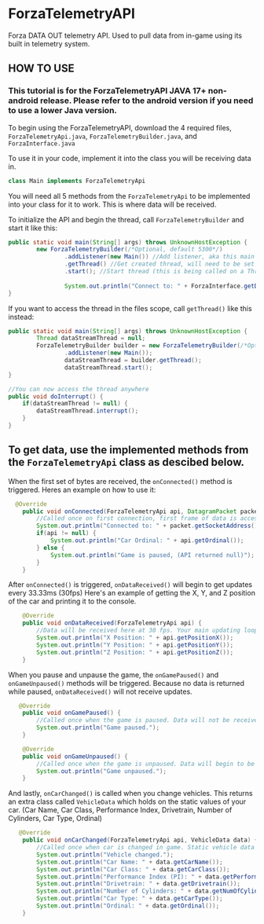 # ForzaTelemetryAPI
Forza DATA OUT telemetry API. Used to pull data from in-game using its built in telemetry system.

## HOW TO USE
### This tutorial is for the ForzaTelemetryAPI JAVA 17+ non-android release. Please refer to the android version if you need to use a lower Java version.

To begin using the ForzaTelemetryAPI, download the 4 required files, ```ForzaTelemetryApi.java```, ```ForzaTelemetryBuilder.java```, and ```ForzaInterface.java```

To use it in your code, implement it into the class you will be receiving data in.

```java
class Main implements ForzaTelemetryApi
```

You will need all 5 methods from the ```ForzaTelemetryApi``` to be implemented into your class for it to work. This is where data will be received.

To initialize the API and begin the thread, call ```ForzaTelemetryBuilder``` and start it like this:

```java
public static void main(String[] args) throws UnknownHostException {
        new ForzaTelemetryBuilder(/*Optional, default 5300*/)
                .addListener(new Main()) //Add listener, aka this main class
                .getThread() //Get created thread, will need to be set in your class if interrupts are needed
                .start(); //Start thread (this is being called on a Thread)
                
                System.out.println("Connect to: " + ForzaInterface.getDeviceIp()); //You can use this helper method to get your device IP
}
```


If you want to access the thread in the files scope, call ```getThread()``` like this instead:

```java
public static void main(String[] args) throws UnknownHostException {
        Thread dataStreamThread = null;
        ForzaTelemetryBuilder builder = new ForzaTelemetryBuilder(/*Optional, default 5300*/)
                .addListener(new Main()); 
                dataStreamThread = builder.getThread();
                dataStreamThread.start();
}

//You can now access the thread anywhere
public void doInterrupt() {
    if(dataStreamThread != null) {
        dataStreamThread.interrupt();
    }
}
```


## To get data, use the implemented methods from the ```ForzaTelemetryApi``` class as descibed below.


When the first set of bytes are received, the ```onConnected()``` method is triggered.
Heres an example on how to use it:

```java
  @Override
    public void onConnected(ForzaTelemetryApi api, DatagramPacket packet) {
        //Called once on first connection, first frame of data is accessible as well as the datagrampacket
        System.out.println("Connected to: " + packet.getSocketAddress());
        if(api != null) {
            System.out.println("Car Ordinal: " + api.getOrdinal());
        } else {
            System.out.println("Game is paused, (API returned null)");
        }
    }
```

After ```onConnected()``` is triggered, ```onDataReceived()``` will begin to get updates every 33.33ms (30fps)
Here's an example of getting the X, Y, and Z position of the car and printing it to the console.

```java
    @Override
    public void onDataReceived(ForzaTelemetryApi api) {
        //Data will be received here at 30 fps. Your main updating loop will be here.
        System.out.println("X Position: " + api.getPositionX());
        System.out.println("Y Position: " + api.getPositionY());
        System.out.println("Z Position: " + api.getPositionZ());
    }
```


When you pause and unpause the game, the ```onGamePaused()``` and ```onGameUnpaused()``` methods will be triggered. Because no data is returned while paused, ```onDataReceived()``` will not receive updates.

```java
   @Override
    public void onGamePaused() {
        //Called once when the game is paused. Data will not be received in onDataReceived
        System.out.println("Game paused.");
    }

    @Override
    public void onGameUnpaused() {
        //Called once when the game is unpaused. Data will begin to be received in onDataReceived
        System.out.println("Game unpaused.");
    }
```

And lastly, ```onCarChanged()``` is called when you change vehicles. This returns an extra class called ```VehicleData``` which holds on the static values of your car.
(Car Name, Car Class, Performance Index, Drivetrain, Number of Cylinders, Car Type, Ordinal)

```java
   @Override
    public void onCarChanged(ForzaTelemetryApi api, VehicleData data) {
        //Called once when car is changed in game. Static vehicle data can be accessed with VehicleData here.
        System.out.println("Vehicle changed.");
        System.out.println("Car Name: " + data.getCarName());
        System.out.println("Car Class: " + data.getCarClass());
        System.out.println("Performance Index (PI): " + data.getPerformanceIndex());
        System.out.println("Drivetrain: " + data.getDrivetrain());
        System.out.println("Number of Cylinders: " + data.getNumOfCylinders());
        System.out.println("Car Type: " + data.getCarType());
        System.out.println("Ordinal: " + data.getOrdinal());
    }
```

